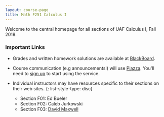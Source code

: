 ```yaml
---
layout: course-page
title: Math F251 Calculus I
---
```


Welcome to the central homepage for all sections of UAF Calculus I, Fall 2018.

### Important Links

* Grades and written homework solutions are available at [BlackBoard](http://classes.uaf.edu).
* Course communication (e.g announcements!) will use [Piazza](http://piazza.com/uaf/fall2018/math251/home).  You'll need
   to [sign up](http://piazza.com/uaf/fall2018/math251) to start using the service.

* Individual instructors may have resources specific to their sections on their web sites.
	{: list-style-type: disc}
	- Section F01: Ed Bueler
	- Section F02: Caleb Jurkowski
	- Section F03: [David Maxwell](http://damaxwell.github.io)

